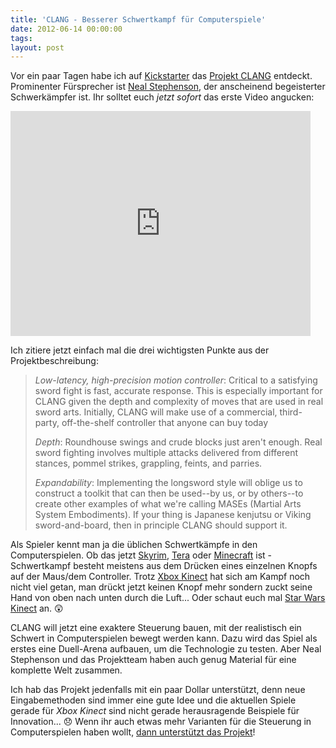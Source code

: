 ```yaml
---
title: 'CLANG - Besserer Schwertkampf für Computerspiele'
date: 2012-06-14 00:00:00 
tags: 
layout: post
---
```

Vor ein paar Tagen habe ich auf [Kickstarter][0] das [Projekt CLANG][1] entdeckt. Prominenter Fürsprecher ist [Neal Stephenson][2], der anscheinend begeisterter Schwerkämpfer ist. Ihr solltet euch *jetzt sofort* das erste Video angucken:

<iframe width="480" height="360" src="http://www.kickstarter.com/projects/260688528/clang/widget/video.html" frameborder="0"> </iframe>

Ich zitiere jetzt einfach mal die drei wichtigsten Punkte aus der Projektbeschreibung:

> *Low-latency, high-precision motion controller*: Critical to a satisfying
> sword fight is fast, accurate response. This is especially important for
> CLANG given the depth and complexity of moves that are used in real
> sword arts. Initially, CLANG will make use of a commercial,
> third-party, off-the-shelf controller that anyone can buy today
> 
> *Depth*: Roundhouse swings and crude blocks just aren't enough.
> Real sword fighting involves multiple attacks delivered from different
> stances, pommel strikes, grappling, feints, and parries.
> 
> *Expandability*: Implementing the longsword style will oblige us to
> construct a toolkit that can then be used--by us, or by others--to
> create other examples of what we're calling MASEs (Martial Arts
> System Embodiments). If your thing is Japanese kenjutsu or Viking
> sword-and-board, then in principle CLANG should support it.

Als Spieler kennt man ja die üblichen Schwertkämpfe in den Computerspielen. Ob das jetzt [Skyrim][3], [Tera][4] oder [Minecraft][5] ist - Schwertkampf besteht meistens aus dem Drücken eines einzelnen Knopfs auf der Maus/dem Controller. Trotz [Xbox Kinect][6] hat sich am Kampf noch nicht viel getan, man drückt jetzt keinen Knopf mehr sondern zuckt seine Hand von oben nach unten durch die Luft... Oder schaut euch mal [Star Wars Kinect][7] an. 😲

CLANG will jetzt eine exaktere Steuerung bauen, mit der realistisch ein Schwert in Computerspielen bewegt werden kann. Dazu wird das Spiel als erstes eine Duell-Arena aufbauen, um die Technologie zu testen. Aber Neal Stephenson und das Projektteam haben auch genug Material für eine komplette Welt zusammen.

Ich hab das Projekt jedenfalls mit ein paar Dollar unterstützt, denn neue Eingabemethoden sind immer eine gute Idee und die aktuellen Spiele gerade für *Xbox Kinect* sind nicht gerade herausragende Beispiele für Innovation... 😞 Wenn ihr auch etwas mehr Varianten für die Steuerung in Computerspielen haben wollt, [dann unterstützt das Projekt][1]!

[0]: https://www.kickstarter.com/
[1]: http://www.kickstarter.com/projects/260688528/clang
[2]: http://www.nealstephenson.com/
[3]: http://www.elderscrolls.com/de-DE/
[4]: /2012/05/28/mein-neues-mmo-tera/
[5]: http://minecraft.net/
[6]: http://www.xbox.com/de-DE/Kinect
[7]: http://www.golem.de/news/kinect-star-wars-testvideo-das-ist-nicht-das-kinect-spiel-das-ihr-sucht-1204-91021.html
